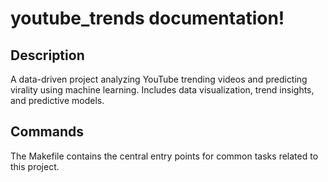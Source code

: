 # youtube_trends documentation!

## Description

A data-driven project analyzing YouTube trending videos and predicting virality using machine learning. Includes data visualization, trend insights, and predictive models.

## Commands

The Makefile contains the central entry points for common tasks related to this project.

